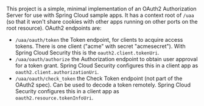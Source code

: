 This project is a simple, minimal implementation of an OAuth2
Authorization Server for use with Spring Cloud sample apps. It has a
context root of `/uaa` (so that it won't share cookies with other apps
running on other ports on the root resource). OAuth2 endpoints are:

* `/uaa/oauth/token` the Token endpoint, for clients to acquire access
  tokens. There is one client ("acme" with secret "acmesecret"). With
  Spring Cloud Security this is the `oauth2.client.tokenUri`.
* `/uaa/oauth/authorize` the Authorization endpoint to obtain user
  approval for a token grant.  Spring Cloud Security configures this
  in a client app as `oauth2.client.authorizationUri`.
* `/uaa/oauth/check_token` the Check Token endpoint (not part of the
  OAuth2 spec). Can be used to decode a token remotely. Spring Cloud
  Security configures this in a client app as
  `oauth2.resource.tokenInfoUri`.
